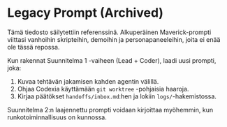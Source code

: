 # Legacy Prompt (Archived)

Tämä tiedosto säilytettiin referenssinä. Alkuperäinen Maverick-prompti viittasi
vanhoihin skripteihin, demoihin ja personapaneeleihin, joita ei enää ole tässä
repossa.

Kun rakennat Suunnitelma 1 -vaiheen (Lead + Coder), laadi uusi prompti, joka:
1. Kuvaa tehtävän jakamisen kahden agentin välillä.
2. Ohjaa Codexia käyttämään `git worktree` -pohjaisia haaroja.
3. Kirjaa päätökset `handoffs/inbox.md`:hen ja lokiin `logs/`-hakemistossa.

Suunnitelma 2:n laajennettu prompti voidaan kirjoittaa myöhemmin, kun runkotoiminnallisuus on kunnossa.
